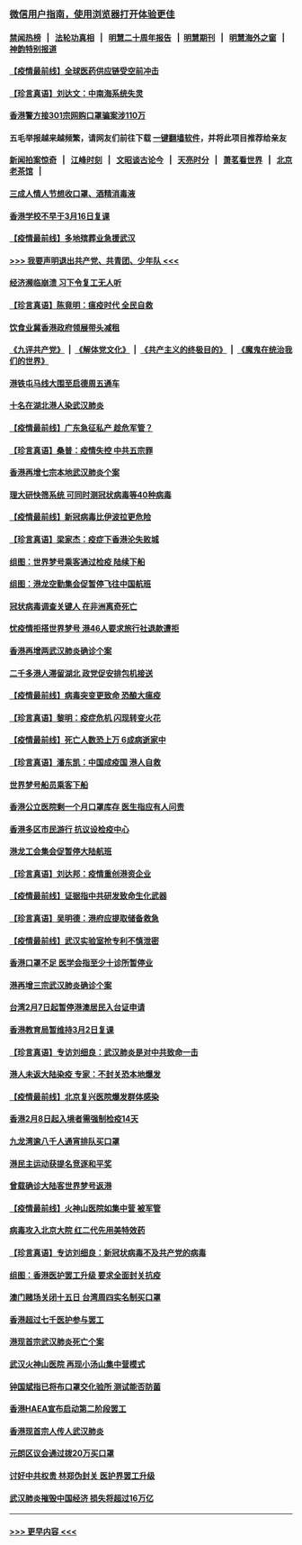 ### [微信用户指南，使用浏览器打开体验更佳](https://github.com/gfw-breaker/banned-news1/blob/master/indexes/wechat-guide.md?t=0)
#### [禁闻热榜](热点新闻.md?t=0)  &nbsp;&nbsp;|&nbsp;&nbsp; [法轮功真相](https://github.com/gfw-breaker/truth/blob/master/README.md?t=0) &nbsp;&nbsp;|&nbsp;&nbsp; [明慧二十周年报告](https://github.com/gfw-breaker/mh-reports/blob/master/README.md?t=0) &nbsp;&nbsp;|&nbsp;&nbsp;[明慧期刊](https://github.com/gfw-breaker/mh-qikan) &nbsp;&nbsp;|&nbsp;&nbsp; [明慧海外之窗](https://github.com/gfw-breaker/mh-news/blob/master/README.md?t=0) &nbsp;&nbsp;|&nbsp;&nbsp; [神韵特别报道](https://github.com/gfw-breaker/mh-news/blob/master/shenyun.md?t=0)
#### [【疫情最前线】全球医药供应链受空前冲击](../pages/nsc415/n11869614.md?t=02151533) 
#### [【珍言真语】刘达文：中南海系统失灵](../pages/nsc415/n11869465.md?t=02151533) 
#### [香港警方接301宗网购口罩骗案涉110万](../pages/nsc415/n11867572.md?t=02151533) 
#### 五毛举报越来越频繁，请网友们前往下载 [一键翻墙软件](https://github.com/gfw-breaker/ssr-accounts)，并将此项目推荐给亲友
#### [新闻拍案惊奇](https://github.com/gfw-breaker/banned-news1/blob/master/pages/link4.md) &nbsp;&nbsp;|&nbsp;&nbsp; [江峰时刻](https://github.com/gfw-breaker/banned-news1/blob/master/pages/link4.md) &nbsp;&nbsp;|&nbsp;&nbsp; [文昭谈古论今](https://github.com/gfw-breaker/banned-news1/blob/master/pages/link4.md) &nbsp;&nbsp;|&nbsp;&nbsp; [天亮时分](https://github.com/gfw-breaker/banned-news1/blob/master/pages/link4.md) &nbsp;&nbsp;|&nbsp;&nbsp; [萧茗看世界](https://github.com/gfw-breaker/banned-news1/blob/master/pages/link4.md) &nbsp;&nbsp;|&nbsp;&nbsp; [北京老茶馆](https://github.com/gfw-breaker/banned-news1/blob/master/pages/link4.md) &nbsp;&nbsp;|&nbsp;&nbsp; 
#### [三成人情人节想收口罩、酒精消毒液](../pages/nsc415/n11867523.md?t=02151533) 
#### [香港学校不早于3月16日复课](../pages/nsc415/n11867498.md?t=02151533) 
#### [【疫情最前线】多地殡葬业急援武汉](../pages/nsc415/n11866914.md?t=02151533) 
#### [>>> 我要声明退出共产党、共青团、少年队 <<<](https://github.com/begood0513/goodnews/blob/master/quit/letter.md) 
#### [经济濒临崩溃 习下令复工无人听](../pages/nsc415/n11867269.md?t=02151533) 
#### [【珍言真语】陈竟明：瘟疫时代 全民自救](../pages/nsc415/n11866765.md?t=02151533) 
#### [饮食业冀香港政府领展带头减租](../pages/nsc415/n11864876.md?t=02151533) 
#### [《九评共产党》](https://github.com/begood0513/9ping.md/blob/master/README.md) &nbsp;|&nbsp; [《解体党文化》](../../../../jtdwh.md/blob/master/README.md)  &nbsp;|&nbsp; [《共产主义的终极目的》](../../../../gczydzjmd.md/blob/master/README.md) &nbsp;|&nbsp; [《魔鬼在统治我们的世界》](../../../../mgztzwmdsj.md/blob/master/README.md) 
#### [港铁屯马线大围至启德周五通车](../pages/nsc415/n11864842.md?t=02151533) 
#### [十名在湖北港人染武汉肺炎](../pages/nsc415/n11864807.md?t=02151533) 
#### [【疫情最前线】广东急征私产 趁危军管？](../pages/nsc415/n11864205.md?t=02151533) 
#### [【珍言真语】桑普：疫情失控 中共五宗罪](../pages/nsc415/n11864157.md?t=02151533) 
#### [香港再增七宗本地武汉肺炎个案](../pages/nsc415/n11862405.md?t=02151533) 
#### [理大研快筛系统 可同时测冠状病毒等40种病毒](../pages/nsc415/n11862376.md?t=02151533) 
#### [【疫情最前线】新冠病毒比伊波拉更危险](../pages/nsc415/n11862199.md?t=02151533) 
#### [【珍言真语】梁家杰：疫症下香港沦失败城](../pages/nsc415/n11861588.md?t=02151533) 
#### [组图：世界梦号乘客通过检疫 陆续下船](../pages/nsc415/n11858302.md?t=02151533) 
#### [组图：港龙空勤集会促暂停飞往中国航班](../pages/nsc415/n11858190.md?t=02151533) 
#### [冠状病毒调查关键人 在非洲离奇死亡](../pages/nsc415/n11859798.md?t=02151533) 
#### [忧疫情拒搭世界梦号 港46人要求旅行社退款遭拒](../pages/nsc415/n11859849.md?t=02151533) 
#### [香港再增两武汉肺炎确诊个案](../pages/nsc415/n11859833.md?t=02151533) 
#### [二千多港人滞留湖北 政党促安排包机接送](../pages/nsc415/n11859831.md?t=02151533) 
#### [【疫情最前线】病毒突变更致命 恐酿大瘟疫](../pages/nsc415/n11859604.md?t=02151533) 
#### [【珍言真语】黎明：疫症危机 闪现转变火花](../pages/nsc415/n11859199.md?t=02151533) 
#### [【疫情最前线】死亡人数恐上万 6成病逝家中](../pages/nsc415/n11856687.md?t=02151533) 
#### [【珍言真语】潘东凯：中国成疫国 港人自救](../pages/nsc415/n11856962.md?t=02151533) 
#### [世界梦号船员乘客下船](../pages/nsc415/n11856883.md?t=02151533) 
#### [香港公立医院剩一个月口罩库存 医生指应有人问责](../pages/nsc415/n11856875.md?t=02151533) 
#### [香港多区市民游行 抗议设检疫中心](../pages/nsc415/n11856866.md?t=02151533) 
#### [港龙工会集会促暂停大陆航班](../pages/nsc415/n11856840.md?t=02151533) 
#### [【珍言真语】刘达邦：疫情重创港资企业](../pages/nsc415/n11854274.md?t=02151533) 
#### [【疫情最前线】证据指中共研发致命生化武器](../pages/nsc415/n11853087.md?t=02151533) 
#### [【珍言真语】吴明德：港府应提取储备救急](../pages/nsc415/n11852734.md?t=02151533) 
#### [【疫情最前线】武汉实验室抢专利不慎泄密](../pages/nsc415/n11850310.md?t=02151533) 
#### [香港口罩不足 医学会指至少十诊所暂停业](../pages/nsc415/n11850301.md?t=02151533) 
#### [港再增三宗武汉肺炎确诊个案](../pages/nsc415/n11850328.md?t=02151533) 
#### [台湾2月7日起暂停港澳居民入台证申请](../pages/nsc415/n11850304.md?t=02151533) 
#### [香港教育局暂维持3月2日复课](../pages/nsc415/n11850260.md?t=02151533) 
#### [【珍言真语】专访刘细良：武汉肺炎是对中共致命一击](../pages/nsc415/n11849934.md?t=02151533) 
#### [港人未返大陆染疫 专家：不封关恐本地爆发](../pages/nsc415/n11848021.md?t=02151533) 
#### [【疫情最前线】北京复兴医院爆发群体感染](../pages/nsc415/n11847626.md?t=02151533) 
#### [香港2月8日起入境者需强制检疫14天](../pages/nsc415/n11847658.md?t=02151533) 
#### [九龙湾逾八千人通宵排队买口罩](../pages/nsc415/n11847647.md?t=02151533) 
#### [港民主运动获提名竞逐和平奖](../pages/nsc415/n11847633.md?t=02151533) 
#### [曾载确诊大陆客世界梦号返港](../pages/nsc415/n11847608.md?t=02151533) 
#### [【疫情最前线】火神山医院如集中营 被军管](../pages/nsc415/n11847524.md?t=02151533) 
#### [病毒攻入北京大院 红二代先用美特效药](../pages/nsc415/n11847427.md?t=02151533) 
#### [【珍言真语】专访刘细良：新冠状病毒不及共产党的病毒](../pages/nsc415/n11847164.md?t=02151533) 
#### [组图：香港医护罢工升级 要求全面封关抗疫](../pages/nsc415/n11844107.md?t=02151533) 
#### [澳门赌场关闭十五日 台湾周四实名制买口罩](../pages/nsc415/n11845083.md?t=02151533) 
#### [香港超过七千医护参与罢工](../pages/nsc415/n11845051.md?t=02151533) 
#### [港现首宗武汉肺炎死亡个案](../pages/nsc415/n11844998.md?t=02151533) 
#### [武汉火神山医院 再现小汤山集中营模式](../pages/nsc415/n11844763.md?t=02151533) 
#### [钟国斌指已将布口罩交化验所 测试能否防菌](../pages/nsc415/n11842783.md?t=02151533) 
#### [香港HAEA宣布启动第二阶段罢工](../pages/nsc415/n11842723.md?t=02151533) 
#### [香港现首宗人传人武汉肺炎](../pages/nsc415/n11842766.md?t=02151533) 
#### [元朗区议会通过拨20万买口罩](../pages/nsc415/n11842754.md?t=02151533) 
#### [讨好中共权贵 林郑伪封关 医护界罢工升级](../pages/nsc415/n11842359.md?t=02151533) 
#### [武汉肺炎摧毁中国经济 损失将超过16万亿](../pages/nsc415/n11839723.md?t=02151533) 

----
#### [ >>> 更早内容 <<< ](../indexes/nsc415-earlier.md)
